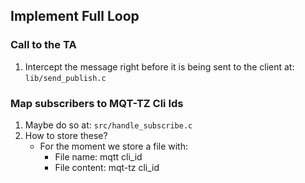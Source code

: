 ## Implement Full Loop

### Call to the TA
1. Intercept the message right before it is being sent to the client at: `lib/send_publish.c`

### Map subscribers to MQT-TZ Cli Ids
1. Maybe do so at: `src/handle_subscribe.c`
2. How to store these?
    - For the moment we store a file with:
        - File name: mqtt cli_id
        - File content: mqt-tz cli_id
